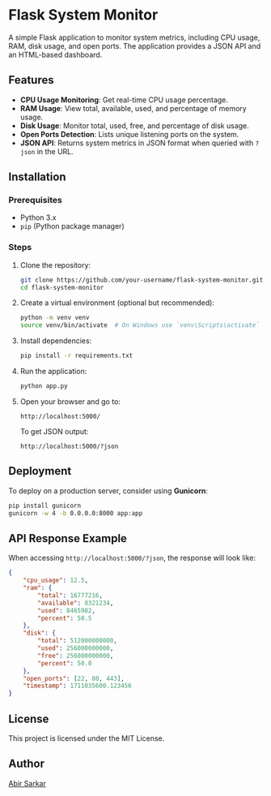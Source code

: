 # Flask System Monitor

A simple Flask application to monitor system metrics, including CPU usage, RAM, disk usage, and open ports. The application provides a JSON API and an HTML-based dashboard.

## Features

- **CPU Usage Monitoring**: Get real-time CPU usage percentage.
- **RAM Usage**: View total, available, used, and percentage of memory usage.
- **Disk Usage**: Monitor total, used, free, and percentage of disk usage.
- **Open Ports Detection**: Lists unique listening ports on the system.
- **JSON API**: Returns system metrics in JSON format when queried with `?json` in the URL.

## Installation

### Prerequisites

- Python 3.x
- `pip` (Python package manager)

### Steps

1. Clone the repository:

   ```sh
   git clone https://github.com/your-username/flask-system-monitor.git
   cd flask-system-monitor
   ```

2. Create a virtual environment (optional but recommended):

   ```sh
   python -m venv venv
   source venv/bin/activate  # On Windows use `venv\Scripts\activate`
   ```

3. Install dependencies:

   ```sh
   pip install -r requirements.txt
   ```

4. Run the application:

   ```sh
   python app.py
   ```

5. Open your browser and go to:

   ```
   http://localhost:5000/
   ```

   To get JSON output:

   ```
   http://localhost:5000/?json
   ```

## Deployment

To deploy on a production server, consider using **Gunicorn**:

```sh
pip install gunicorn
gunicorn -w 4 -b 0.0.0.0:8000 app:app
```

## API Response Example

When accessing `http://localhost:5000/?json`, the response will look like:

```json
{
    "cpu_usage": 12.5,
    "ram": {
        "total": 16777216,
        "available": 8321234,
        "used": 8465982,
        "percent": 50.5
    },
    "disk": {
        "total": 512000000000,
        "used": 256000000000,
        "free": 256000000000,
        "percent": 50.0
    },
    "open_ports": [22, 80, 443],
    "timestamp": 1711035600.123456
}
```

## License

This project is licensed under the MIT License.

## Author

[Abir Sarkar](https://github.com/knightabir)
